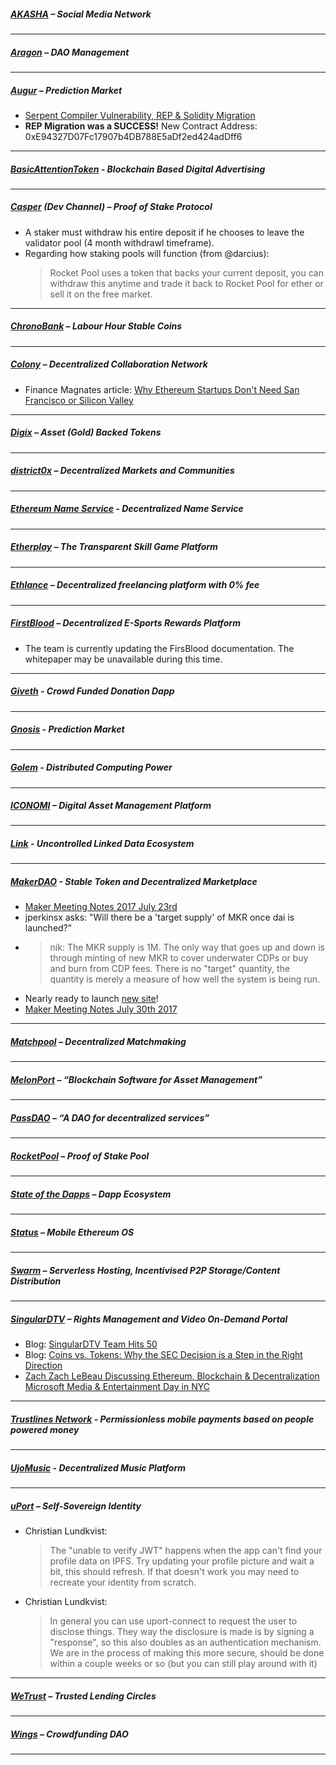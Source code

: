 
##### [AKASHA](https://akasha.world/) – Social Media Network


---
##### [Aragon](https://aragon.one/) – DAO Management


---
##### [Augur](https://augur.net/) – Prediction Market
- [Serpent Compiler Vulnerability, REP & Solidity Migration](https://medium.com/@AugurProject/serpent-compiler-vulnerability-rep-solidity-migration-5d91e4ae90dd)
- **REP Migration was a SUCCESS!** New Contract Address: 0xE94327D07Fc17907b4DB788E5aDf2ed424adDff6

---
##### [BasicAttentionToken](https://basicattentiontoken.org/) - Blockchain Based Digital Advertising


---  
##### [Casper](https://blog.ethereum.org/2015/08/01/introducing-casper-friendly-ghost/) (Dev Channel) – Proof of Stake Protocol
- A staker must withdraw his entire deposit if he chooses to leave the validator pool (4 month withdrawl timeframe). 
- Regarding how staking pools will function (from @darcius):
  >Rocket Pool uses a token that backs your current deposit, you can withdraw this anytime and trade it back to Rocket Pool for ether or sell it on the free market.
---
##### [ChronoBank](http://chronobank.io/) – Labour Hour Stable Coins

---
##### [Colony](https://colony.io/) – Decentralized Collaboration Network
- Finance Magnates article: [Why Ethereum Startups Don't Need San Francisco or Silicon Valley](https://www.financemagnates.com/cryptocurrency/bloggers/ethereum-startups-dont-need-san-francisco-silicon-valley/)
---
##### [Digix](https://digix.io/) – Asset (Gold) Backed Tokens

---
##### [district0x](https://district0x.io/) – Decentralized Markets and Communities

---
##### [Ethereum Name Service](https://ens.codetract.io) - Decentralized Name Service


---
##### [Etherplay](https://etherplay.io) – The Transparent Skill Game Platform

---
##### [Ethlance](https://ethlance.com/) – Decentralized freelancing platform with 0% fee

---
##### [FirstBlood](https://firstblood.io/) – Decentralized E-Sports Rewards Platform
- The team is currently updating the FirsBlood documentation. The whitepaper may be unavailable during this time. 
---
##### [Giveth](https://www.giveth.io/) - Crowd Funded Donation Dapp

---
##### [Gnosis](https://gnosis.pm/) - Prediction Market 

---  
##### [Golem](https://golem.network/) - Distributed Computing Power

---
##### [ICONOMI](https://iconomi.net/) – Digital Asset Management Platform

---
##### [Link](http://docs.link-blockchain.org/en/latest/) - Uncontrolled Linked Data Ecosystem

---
##### [MakerDAO](https://makerdao.com/) - Stable Token and Decentralized Marketplace
- [Maker Meeting Notes 2017 July 23rd](https://steemit.com/makerdao/@kennyrowe/maker-meeting-notes-2017-july-23rd)
- jperkinsx asks: "Will there be a 'target supply' of MKR once dai is launched?"
- > nik: The MKR supply is 1M. The only way that goes up and down is through minting of new MKR to cover underwater CDPs or buy and burn from CDP fees. There is no "target" quantity, the quantity is merely a measure of how well the system is being run.
- Nearly ready to launch [new site](https://ferni.github.io/makerdai.org/)!
- [Maker Meeting Notes July 30th 2017](https://steemit.com/makerdao/@kennyrowe/maker-meeting-notes-july-30th-2017)
---
##### [Matchpool](https://matchpool.co/) – Decentralized Matchmaking


---
##### [MelonPort](https://melonport.com/) – “Blockchain Software for Asset Management”

---
##### [PassDAO](https://forum.passdao.org/) – “A DAO for decentralized services”
  
  ---
##### [RocketPool](https://www.rocketpool.net/) – Proof of Stake Pool

---
##### [State of the Dapps](https://dapps.ethercasts.com/) – Dapp Ecosystem

---
##### [Status](https://status.im/) – Mobile Ethereum OS

---
##### [Swarm](http://swarm-gateways.net/bzz:/theswarm.eth/) – Serverless Hosting, Incentivised P2P Storage/Content Distribution


---
##### [SingularDTV](https://singulardtv.com/) – Rights Management and Video On-Demand Portal
- Blog: [SingularDTV Team Hits 50](https://medium.com/@SingularDTV/singulardtv-team-hits-50-b02541f301f6)
- Blog: [Coins vs. Tokens: Why the SEC Decision is a Step in the Right Direction](https://medium.com/@SingularDTV/coins-vs-tokens-why-the-sec-decision-is-a-step-in-the-right-direction-99868248a6a6)
- [Zach Zach LeBeau Discussing Ethereum, Blockchain & Decentralization Microsoft Media & Entertainment Day in NYC](https://twitter.com/SingularDTV/status/890072476159553540)

---
##### [Trustlines Network](https://trustlines.network) - Permissionless mobile payments based on people powered money


---
##### [UjoMusic](https://ujomusic.com/) - Decentralized Music Platform


---  
##### [uPort](https://www.uport.me/) – Self-Sovereign Identity 
- Christian Lundkvist:
  >The "unable to verify JWT" happens when the app can't find your profile data on IPFS. Try updating your profile picture and wait a bit, this should refresh. If that doesn't work you may need to recreate your identity from scratch.
- Christian Lundkvist:
  >In general you can use uport-connect to request the user to disclose things. They way the disclosure is made is by signing a "response", so this also doubles as an authentication mechanism. We are in the process of making this more secure, should be done within a couple weeks or so (but you can still play around with it)
---
##### [WeTrust](https://www.wetrust.io/) – Trusted Lending Circles


---
##### [Wings](https://wings.ai/) – Crowdfunding DAO


---

